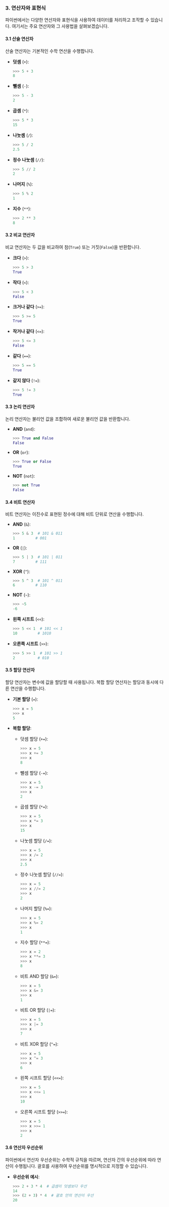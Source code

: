 ### 3. 연산자와 표현식

파이썬에서는 다양한 연산자와 표현식을 사용하여 데이터를 처리하고 조작할 수 있습니다. 여기서는 주요 연산자와 그 사용법을 살펴보겠습니다.

#### 3.1 산술 연산자
산술 연산자는 기본적인 수학 연산을 수행합니다.

- **덧셈** (`+`):
  ```python
  >>> 5 + 3
  8
  ```

- **뺄셈** (`-`):
  ```python
  >>> 5 - 3
  2
  ```

- **곱셈** (`*`):
  ```python
  >>> 5 * 3
  15
  ```

- **나눗셈** (`/`):
  ```python
  >>> 5 / 2
  2.5
  ```

- **정수 나눗셈** (`//`):
  ```python
  >>> 5 // 2
  2
  ```

- **나머지** (`%`):
  ```python
  >>> 5 % 2
  1
  ```

- **지수** (`**`):
  ```python
  >>> 2 ** 3
  8
  ```

#### 3.2 비교 연산자
비교 연산자는 두 값을 비교하여 참(`True`) 또는 거짓(`False`)을 반환합니다.

- **크다** (`>`):
  ```python
  >>> 5 > 3
  True
  ```

- **작다** (`<`):
  ```python
  >>> 5 < 3
  False
  ```

- **크거나 같다** (`>=`):
  ```python
  >>> 5 >= 5
  True
  ```

- **작거나 같다** (`<=`):
  ```python
  >>> 5 <= 3
  False
  ```

- **같다** (`==`):
  ```python
  >>> 5 == 5
  True
  ```

- **같지 않다** (`!=`):
  ```python
  >>> 5 != 3
  True
  ```

#### 3.3 논리 연산자
논리 연산자는 불리언 값을 조합하여 새로운 불리언 값을 반환합니다.

- **AND** (`and`):
  ```python
  >>> True and False
  False
  ```

- **OR** (`or`):
  ```python
  >>> True or False
  True
  ```

- **NOT** (`not`):
  ```python
  >>> not True
  False
  ```

#### 3.4 비트 연산자
비트 연산자는 이진수로 표현된 정수에 대해 비트 단위로 연산을 수행합니다.

- **AND** (`&`):
  ```python
  >>> 5 & 3  # 101 & 011
  1         # 001
  ```

- **OR** (`|`):
  ```python
  >>> 5 | 3  # 101 | 011
  7         # 111
  ```

- **XOR** (`^`):
  ```python
  >>> 5 ^ 3  # 101 ^ 011
  6         # 110
  ```

- **NOT** (`~`):
  ```python
  >>> ~5
  -6
  ```

- **왼쪽 시프트** (`<<`):
  ```python
  >>> 5 << 1  # 101 << 1
  10         # 1010
  ```

- **오른쪽 시프트** (`>>`):
  ```python
  >>> 5 >> 1  # 101 >> 1
  2          # 010
  ```

#### 3.5 할당 연산자
할당 연산자는 변수에 값을 할당할 때 사용됩니다. 복합 할당 연산자는 할당과 동시에 다른 연산을 수행합니다.

- **기본 할당** (`=`):
  ```python
  >>> x = 5
  >>> x
  5
  ```

- **복합 할당**:
  - 덧셈 할당 (`+=`):
    ```python
    >>> x = 5
    >>> x += 3
    >>> x
    8
    ```

  - 뺄셈 할당 (`-=`):
    ```python
    >>> x = 5
    >>> x -= 3
    >>> x
    2
    ```

  - 곱셈 할당 (`*=`):
    ```python
    >>> x = 5
    >>> x *= 3
    >>> x
    15
    ```

  - 나눗셈 할당 (`/=`):
    ```python
    >>> x = 5
    >>> x /= 2
    >>> x
    2.5
    ```

  - 정수 나눗셈 할당 (`//=`):
    ```python
    >>> x = 5
    >>> x //= 2
    >>> x
    2
    ```

  - 나머지 할당 (`%=`):
    ```python
    >>> x = 5
    >>> x %= 2
    >>> x
    1
    ```

  - 지수 할당 (`**=`):
    ```python
    >>> x = 2
    >>> x **= 3
    >>> x
    8
    ```

  - 비트 AND 할당 (`&=`):
    ```python
    >>> x = 5
    >>> x &= 3
    >>> x
    1
    ```

  - 비트 OR 할당 (`|=`):
    ```python
    >>> x = 5
    >>> x |= 3
    >>> x
    7
    ```

  - 비트 XOR 할당 (`^=`):
    ```python
    >>> x = 5
    >>> x ^= 3
    >>> x
    6
    ```

  - 왼쪽 시프트 할당 (`<<=`):
    ```python
    >>> x = 5
    >>> x <<= 1
    >>> x
    10
    ```

  - 오른쪽 시프트 할당 (`>>=`):
    ```python
    >>> x = 5
    >>> x >>= 1
    >>> x
    2
    ```

#### 3.6 연산자 우선순위
파이썬에서 연산자 우선순위는 수학적 규칙을 따르며, 연산자 간의 우선순위에 따라 연산이 수행됩니다. 괄호를 사용하여 우선순위를 명시적으로 지정할 수 있습니다.

- **우선순위 예시**:
  ```python
  >>> 2 + 3 * 4  # 곱셈이 덧셈보다 우선
  14
  >>> (2 + 3) * 4  # 괄호 안의 연산이 우선
  20
  ```

